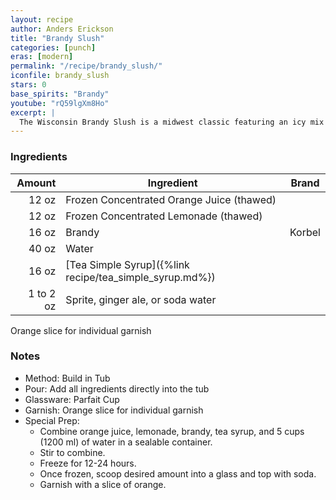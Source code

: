 ```yaml
---
layout: recipe
author: Anders Erickson
title: "Brandy Slush"
categories: [punch]
eras: [modern]
permalink: "/recipe/brandy_slush/"
iconfile: brandy_slush
stars: 0
base_spirits: "Brandy"
youtube: "rQ59lgXm8Ho"
excerpt: |
  The Wisconsin Brandy Slush is a midwest classic featuring an icy mix of fruit juice, tea, and brandy. This boozy punch is perfect to serve at your next party.<br><br>For a wintery twist, substitute the juice concentrates with cranberry and lime. Top with spicy ginger ale. Garnish with a sprig of rosemary.
---
```


### Ingredients

|    Amount | Ingredient                                              | Brand  |
| --------: | ------------------------------------------------------- | ------ |
|     12 oz | Frozen Concentrated Orange Juice (thawed)               |
|     12 oz | Frozen Concentrated Lemonade (thawed)                   |
|     16 oz | Brandy                                                  | Korbel |
|     40 oz | Water                                                   |
|     16 oz | [Tea Simple Syrup]({%link recipe/tea_simple_syrup.md%}) |
| 1 to 2 oz | Sprite, ginger ale, or soda water                       |

Orange slice for individual garnish

### Notes

- Method: Build in Tub
- Pour: Add all ingredients directly into the tub
- Glassware: Parfait Cup
- Garnish: Orange slice for individual garnish
- Special Prep:
  - Combine orange juice, lemonade, brandy, tea syrup, and 5 cups (1200 ml) of water in a sealable container.
  - Stir to combine.
  - Freeze for 12-24 hours.
  - Once frozen, scoop desired amount into a glass and top with soda.
  - Garnish with a slice of orange.
